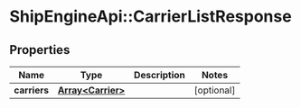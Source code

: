 # ShipEngineApi::CarrierListResponse

## Properties
Name | Type | Description | Notes
------------ | ------------- | ------------- | -------------
**carriers** | [**Array&lt;Carrier&gt;**](Carrier.md) |  | [optional] 


